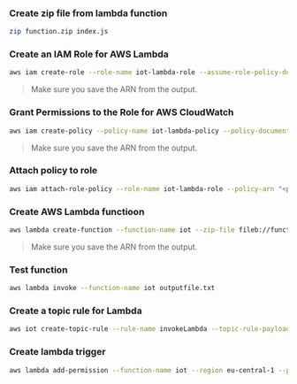 ### Create zip file from lambda function
```sh
zip function.zip index.js
```

### Create an IAM Role for AWS Lambda
```sh
aws iam create-role --role-name iot-lambda-role --assume-role-policy-document file://lambda-role.json
```

> Make sure you save the ARN from the output.

### Grant Permissions to the Role for AWS CloudWatch
```sh
aws iam create-policy --policy-name iot-lambda-policy --policy-document file://lambda-role-policy.json
```

> Make sure you save the ARN from the output.

### Attach policy to role
```sh
aws iam attach-role-policy --role-name iot-lambda-role --policy-arn "<policy-ARN>"
```

### Create AWS Lambda functioon
```sh
aws lambda create-function --function-name iot --zip-file fileb://function.zip --runtime nodejs16.x --role arn:aws:iam::632296647497:role/iot-lambda-role --handler index.handler
```

> Make sure you save the ARN from the output.

### Test function
```sh
aws lambda invoke --function-name iot outputfile.txt
```

### Create a topic rule for Lambda
```sh
aws iot create-topic-rule --rule-name invokeLambda --topic-rule-payload file://iot-lambda-rule.json
```

### Create lambda trigger
```sh
aws lambda add-permission --function-name iot --region eu-central-1 --principal iot.amazonaws.com --source-arn arn:aws:iot:eu-central-1:632296647497:rule/invokeLambda --source-account 632296647497 --statement-id 123456-iot --action "lambda:InvokeFunction"
```


